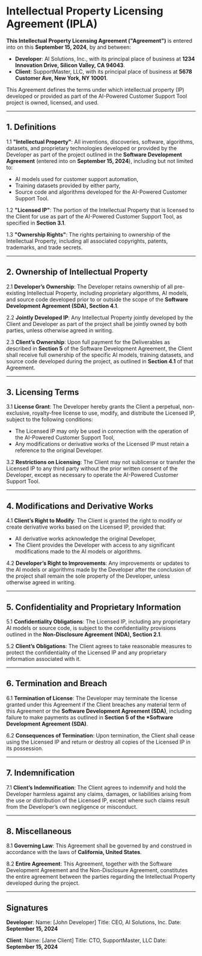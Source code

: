 # Intellectual Property Licensing Agreement (IPLA)

**This Intellectual Property Licensing Agreement ("Agreement")** is entered into on this **September 15, 2024**, by and between:

- **Developer**: AI Solutions, Inc., with its principal place of business at **1234 Innovation Drive, Silicon Valley, CA 94043**.
- **Client**: SupportMaster, LLC, with its principal place of business at **5678 Customer Ave, New York, NY 10001**.

This Agreement defines the terms under which intellectual property (IP) developed or provided as part of the AI-Powered Customer Support Tool project is owned, licensed, and used.

---

## 1. **Definitions**

1.1 **"Intellectual Property"**:
All inventions, discoveries, software, algorithms, datasets, and proprietary technologies developed or provided by the Developer as part of the project outlined in the **Software Development Agreement** (entered into on **September 15, 2024**), including but not limited to:
- AI models used for customer support automation,
- Training datasets provided by either party,
- Source code and algorithms developed for the AI-Powered Customer Support Tool.

1.2 **"Licensed IP"**:
The portion of the Intellectual Property that is licensed to the Client for use as part of the AI-Powered Customer Support Tool, as specified in **Section 3.1**.

1.3 **"Ownership Rights"**:
The rights pertaining to ownership of the Intellectual Property, including all associated copyrights, patents, trademarks, and trade secrets.

---

## 2. **Ownership of Intellectual Property**

2.1 **Developer’s Ownership**:
The Developer retains ownership of all pre-existing Intellectual Property, including proprietary algorithms, AI models, and source code developed prior to or outside the scope of the **Software Development Agreement (SDA), Section 4.1**.

2.2 **Jointly Developed IP**:
Any Intellectual Property jointly developed by the Client and Developer as part of the project shall be jointly owned by both parties, unless otherwise agreed in writing.

2.3 **Client’s Ownership**:
Upon full payment for the Deliverables as described in **Section 5** of the Software Development Agreement, the Client shall receive full ownership of the specific AI models, training datasets, and source code developed during the project, as outlined in **Section 4.1** of that Agreement.

---

## 3. **Licensing Terms**

3.1 **License Grant**:
The Developer hereby grants the Client a perpetual, non-exclusive, royalty-free license to use, modify, and distribute the Licensed IP, subject to the following conditions:
- The Licensed IP may only be used in connection with the operation of the AI-Powered Customer Support Tool,
- Any modifications or derivative works of the Licensed IP must retain a reference to the original Developer.

3.2 **Restrictions on Licensing**:
The Client may not sublicense or transfer the Licensed IP to any third party without the prior written consent of the Developer, except as necessary to operate the AI-Powered Customer Support Tool.

---

## 4. **Modifications and Derivative Works**

4.1 **Client’s Right to Modify**:
The Client is granted the right to modify or create derivative works based on the Licensed IP, provided that:
- All derivative works acknowledge the original Developer,
- The Client provides the Developer with access to any significant modifications made to the AI models or algorithms.

4.2 **Developer’s Right to Improvements**:
Any improvements or updates to the AI models or algorithms made by the Developer after the conclusion of the project shall remain the sole property of the Developer, unless otherwise agreed in writing.

---

## 5. **Confidentiality and Proprietary Information**

5.1 **Confidentiality Obligations**:
The Licensed IP, including any proprietary AI models or source code, is subject to the confidentiality provisions outlined in the **Non-Disclosure Agreement (NDA), Section 2.1**.

5.2 **Client’s Obligations**:
The Client agrees to take reasonable measures to protect the confidentiality of the Licensed IP and any proprietary information associated with it.

---

## 6. **Termination and Breach**

6.1 **Termination of License**:
The Developer may terminate the license granted under this Agreement if the Client breaches any material term of this Agreement or the **Software Development Agreement (SDA)**, including failure to make payments as outlined in **Section 5 of the *Software Development Agreement (SDA)**.

6.2 **Consequences of Termination**:
Upon termination, the Client shall cease using the Licensed IP and return or destroy all copies of the Licensed IP in its possession.

---

## 7. **Indemnification**

7.1 **Client’s Indemnification**:
The Client agrees to indemnify and hold the Developer harmless against any claims, damages, or liabilities arising from the use or distribution of the Licensed IP, except where such claims result from the Developer’s own negligence or misconduct.

---

## 8. **Miscellaneous**

8.1 **Governing Law**:
This Agreement shall be governed by and construed in accordance with the laws of **California, United States**.

8.2 **Entire Agreement**:
This Agreement, together with the Software Development Agreement and the Non-Disclosure Agreement, constitutes the entire agreement between the parties regarding the Intellectual Property developed during the project.

---

## Signatures

**Developer**:
Name: [John Developer]
Title: CEO, AI Solutions, Inc.
Date: **September 15, 2024**

**Client**:
Name: [Jane Client]
Title: CTO, SupportMaster, LLC
Date: **September 15, 2024**
